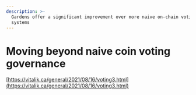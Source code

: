 ```yaml
---
description: >-
  Gardens offer a significant improvement over more naive on-chain voting
  systems
---
```


# Moving beyond naive coin voting governance

[https://vitalik.ca/general/2021/08/16/voting3.html](https://vitalik.ca/general/2021/08/16/voting3.html)


